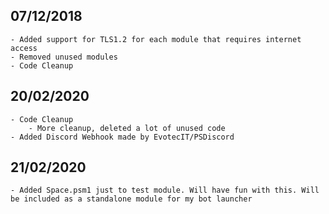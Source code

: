 07/12/2018
----------
    - Added support for TLS1.2 for each module that requires internet access
    - Removed unused modules
    - Code Cleanup

20/02/2020
----------
    - Code Cleanup 
        - More cleanup, deleted a lot of unused code
    - Added Discord Webhook made by EvotecIT/PSDiscord

21/02/2020
----------
    - Added Space.psm1 just to test module. Will have fun with this. Will be included as a standalone module for my bot launcher
